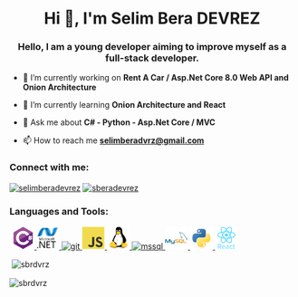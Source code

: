 <h1 align="center">Hi 👋, I'm Selim Bera DEVREZ</h1>
<h3 align="center">Hello, I am a young developer aiming to improve myself as a full-stack developer.</h3>

- 🔭 I’m currently working on **Rent A Car / Asp.Net Core 8.0 Web API and Onion Architecture**

- 🌱 I’m currently learning **Onion Architecture and React**

- 💬 Ask me about **C# - Python - Asp.Net Core / MVC**

- 📫 How to reach me **selimberadvrz@gmail.com**

<h3 align="left">Connect with me:</h3>
<p align="left">
<a href="https://linkedin.com/in/selimberadevrez" target="blank"><img align="center" src="https://raw.githubusercontent.com/rahuldkjain/github-profile-readme-generator/master/src/images/icons/Social/linked-in-alt.svg" alt="selimberadevrez" height="30" width="40" /></a>
<a href="https://instagram.com/sberadevrez" target="blank"><img align="center" src="https://raw.githubusercontent.com/rahuldkjain/github-profile-readme-generator/master/src/images/icons/Social/instagram.svg" alt="sberadevrez" height="30" width="40" /></a>
</p>

<h3 align="left">Languages and Tools:</h3>
<p align="left">
<img 
                                                                                                                                                                                                                                                     </a> <a href="https://www.w3schools.com/cs/" target="_blank" rel="noreferrer"> <img src="https://raw.githubusercontent.com/devicons/devicon/master/icons/csharp/csharp-original.svg" alt="csharp" width="40" height="40"/> </a> <a href="https://www.w3schools.com/css/" target="_blank" rel="noreferrer"> <img src="https://raw.githubusercontent.com/devicons/devicon/master/icons/dot-net/dot-net-original-wordmark.svg" alt="dotnet" width="40" height="40"/> </a> <a href="https://git-scm.com/" target="_blank" rel="noreferrer"> <img src="https://www.vectorlogo.zone/logos/git-scm/git-scm-icon.svg" alt="git" width="40" height="40"/> </a> <a href="https://www.w3.org/html/" target="_blank" rel="noreferrer"> <img src="https://raw.githubusercontent.com/devicons/devicon/master/icons/javascript/javascript-original.svg" alt="javascript" width="40" height="40"/> </a> <a href="https://www.linux.org/" target="_blank" rel="noreferrer"> <img src="https://raw.githubusercontent.com/devicons/devicon/master/icons/linux/linux-original.svg" alt="linux" width="40" height="40"/> </a> <a href="https://www.microsoft.com/en-us/sql-server" target="_blank" rel="noreferrer"> <img src="https://www.svgrepo.com/show/303229/microsoft-sql-server-logo.svg" alt="mssql" width="40" height="40"/> </a> <a href="https://www.mysql.com/" target="_blank" rel="noreferrer"> <img src="https://raw.githubusercontent.com/devicons/devicon/master/icons/mysql/mysql-original-wordmark.svg" alt="mysql" width="40" height="40"/> </a> <a href="https://www.photoshop.com/en" target="_blank" rel="noreferrer"> <img src="https://raw.githubusercontent.com/devicons/devicon/master/icons/python/python-original.svg" alt="python" width="40" height="40"/> </a> <a href="https://reactjs.org/" target="_blank" rel="noreferrer"> <img src="https://raw.githubusercontent.com/devicons/devicon/master/icons/react/react-original-wordmark.svg" alt="react" width="40" height="40"/> </a> </p>

<p>&nbsp;<img align="center" src="https://github-readme-stats.vercel.app/api?username=sbrdvrz&show_icons=true&locale=en" alt="sbrdvrz" /></p>

<p><img align="center" src="https://github-readme-streak-stats.herokuapp.com/?user=sbrdvrz&" alt="sbrdvrz" /></p>

